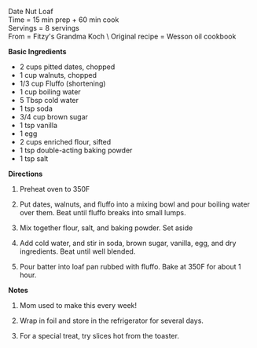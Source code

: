 Date Nut Loaf \
Time = 15 min prep + 60 min cook \
Servings = 8 servings \
From = Fitzy's Grandma Koch \ 
Original recipe = Wesson oil cookbook


**Basic Ingredients**

-  2 cups pitted dates, chopped
-  1 cup walnuts, chopped
-  1/3 cup Fluffo (shortening)
-  1 cup boiling water
-  5 Tbsp cold water
-  1 tsp soda
-  3/4 cup brown sugar
-  1 tsp vanilla
-  1 egg
-  2 cups enriched flour, sifted
-  1 tsp double-acting baking powder
-  1 tsp salt

**Directions**

1.  Preheat oven to 350F

2.  Put dates, walnuts, and fluffo into a mixing bowl and pour boiling water over them. Beat until fluffo breaks into small lumps. 

3. Mix together flour, salt, and baking powder. Set aside

4.  Add cold water, and stir in soda, brown sugar, vanilla, egg, and dry ingredients. Beat until well blended. 

5. Pour batter into loaf pan rubbed with fluffo. Bake at 350F for about 1 hour. 


**Notes**
1. Mom used to make this every week! 

2. Wrap in foil and store in the refrigerator for several days. 

3. For a special treat, try slices hot from the toaster. 
